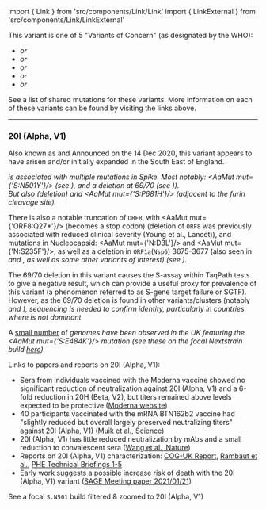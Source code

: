 import { Link } from 'src/components/Link/Link'
import { LinkExternal } from 'src/components/Link/LinkExternal'

<!-- ## Mutation Information

- <Mut mut="S:N501"/> has appeared multiple times independently: each can be associated with different accompanying mutations
- Amino-acid changes are <AaMut mut={'S:N501Y'}/> (nucleotide mutation <NucMut mut={'A23063T'}/>), <AaMut mut={'S:N501T'}/> (nucleotide mutation <NucMut mut={'A23064C'}/>), and <AaMut mut={'S:N501S'}/> (nucleotide mutation <NucMut mut={'A23064G'}/>) -->

This variant is one of 5 "Variants of Concern" (as designated by the WHO):
- <Var name="20I (Alpha, V1)" prefix=""/> or <Lin name="B.1.1.7" />
- <Var name="20H (Beta, V2)" prefix=""/> or <Lin name="B.1.351" />
- <Var name="20J (Gamma, V3)" prefix=""/> or <Lin name="P.1" />
- <Var name="21A (Delta)" prefix=""/> or <Lin name="B.1.617.2" />
- <Var name="21K (Omicron)" prefix =""/> or <Lin name="B.1.1.529" />

See a <Link href="/shared-mutations">list of shared mutations</Link> for these variants. More information on each of these variants can be found by visiting the links above.

---

### 20I (Alpha, V1)
Also known as <Lin name="B.1.1.7" /> and <Who name="Alpha" />
Announced on the 14 Dec 2020, this variant appears to have arisen and/or initially expanded in the South East of England.

<Var name="20I (Alpha, V1)"/> is associated with multiple mutations in Spike. Most notably: <AaMut mut={'S:N501Y'}/> (see <Mut name="S:N501"/>), and a deletion at 69/70 (see <Mut name="S:H69-"/>)). <br/>
But also <Mut name="S:Y144-"/> (deletion) and <AaMut mut={'S:P681H'}/> (adjacent to the furin cleavage site).

There is also a notable truncation of <code>ORF8</code>, with <AaMut mut={'ORF8:Q27*'}/> (becomes a stop codon) (deletion of <code>ORF8</code> was previously associated with reduced clinical severity (<LinkExternal href="https://www.thelancet.com/article/S0140-6736(20)31757-8/fulltext">Young et al., Lancet</LinkExternal>)), and mutations in Nucleocapsid: <AaMut mut={'N:D3L'}/> and <AaMut mut={'N:S235F'}/>, as well as a deletion in <code>ORF1a</code>(<code>Nsp6</code>) 3675-3677 (also seen in <Var name="20H (Beta, V2)" prefix=""/> and <Var name="20J (Gamma, V3)" prefix=""/>, as well as some other variants of interest) (see <Mut name="ORF1a:S3675"/>).

The 69/70 deletion in this variant causes the S-assay within TaqPath tests to give a negative result, which can provide a useful proxy for prevalence of this variant (a phenomenon referred to as S-gene target failure or SGTF). However, as the 69/70 deletion is found in other variants/clusters (notably <Var name="20A/S:439K"/> and <Mut name="S:Y453F"/>), sequencing is needed to confirm identity, particularly in countries where <Var name="20I (Alpha, V1)" prefix=""/> is not dominant. 

A [small number](https://assets.publishing.service.gov.uk/government/uploads/system/uploads/attachment_data/file/957504/Variant_of_Concern_VOC_202012_01_Technical_Briefing_5_England.pdf) of <Var name="20I (Alpha, V1)" prefix=""/> genomes have been observed in the UK featuring the <AaMut mut={'S:E484K'}/> mutation (see these on the focal <Mut name="S:E484"/> Nextstrain build [here](https://nextstrain.org/groups/neherlab/ncov/S.E484?c=gt-S_484&gt=S.484K&label=clade:20I%20%28Alpha,%20V1%29)). 

Links to papers and reports on 20I (Alpha, V1):
- Sera from individuals vaccined with the Moderna vaccine showed no significant reduction of neutralization against 20I (Alpha, V1) and a 6-fold reduction in 20H (Beta, V2), but titers remained above levels expected to be protective ([Moderna website](https://investors.modernatx.com/news-releases/news-release-details/moderna-covid-19-vaccine-retains-neutralizing-activity-against))
- 40 participants vaccinated with the mRNA BTN162b2 vaccine had "slightly reduced but overall largely preserved neutralizing titers" against 20I (Alpha, V1) ([Muik et al., Science](https://science.sciencemag.org/content/early/2021/01/28/science.abg6105.full))
- 20I (Alpha, V1) has little reduced neutralization by mAbs and a small reduction to convalescent sera ([Wang et al., Nature](https://www.nature.com/articles/s41586-021-03398-2))
- Reports on 20I (Alpha, V1) characterization: [COG-UK Report](https://www.cogconsortium.uk/news_item/update-on-new-sars-cov-2-variant-and-how-cog-uk-tracks-emerging-mutations/), [Rambaut et al.](https://virological.org/t/preliminary-genomic-characterisation-of-an-emergent-sars-cov-2-lineage-in-the-uk-defined-by-a-novel-set-of-spike-mutations/563), [PHE Technical Briefings 1-5](https://www.gov.uk/government/publications/investigation-of-novel-sars-cov-2-variant-variant-of-concern-20201201)
- Early work suggests a possible increase risk of death with the 20I (Alpha, V1) variant ([SAGE Meeting paper 2021/01/21](https://assets.publishing.service.gov.uk/government/uploads/system/uploads/attachment_data/file/955239/NERVTAG_paper_on_variant_of_concern__VOC__B.1.1.7.pdf))

See a <LinkExternal href="https://nextstrain.org/groups/neherlab/ncov/S.N501?c=gt-S_501&label=clade:20I%20%28Alpha,%20V1%29&p=grid&r=country">focal `S.N501` build filtered & zoomed to 20I (Alpha, V1)</LinkExternal>
